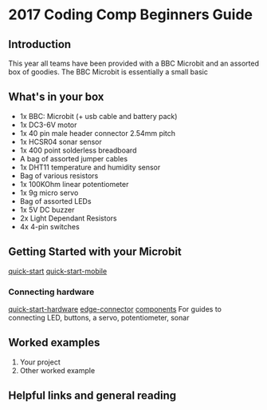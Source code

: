 # 2017 Coding Comp Beginners Guide
## Introduction
This year all teams have been provided with a BBC Microbit and an assorted box of goodies. The BBC Microbit is essentially a small basic

## What's in your box
- 1x BBC: Microbit (+ usb cable and battery pack)
- 1x DC3-6V motor
- 1x 40 pin male header connector 2.54mm pitch
- 1x HCSR04 sonar sensor
- 1x 400 point solderless breadboard
- A bag of assorted jumper cables
- 1x DHT11 temperature and humidity sensor
- Bag of various resistors
- 1x 100KOhm linear potentiometer
- 1x 9g micro servo
- Bag of assorted LEDs
- 1x 5V DC buzzer
- 2x Light Dependant Resistors
- 4x 4-pin switches

## Getting Started with your Microbit
[quick-start]
[quick-start-mobile]

### Connecting hardware
[quick-start-hardware]
[edge-connector]
[components] For guides to connecting LED, buttons, a servo, potentiometer, sonar

## Worked examples
1. Your project
2. Other worked example

## Helpful links and general reading


<!--Links-->
[microbit-home]: http://microbit.org/
[microbit-playground]: http://microbit-playground.co.uk/
[microbit-home]: http://microbit.co.uk/python-guide/
[microbit-python]: http://microbit-micropython.readthedocs.io/en/latest/tutorials/introduction.html

[quick-start]: http://microbit.org/guide/quick/
[quick-start-mobile]: http://microbit.org/guide/mobile/
[quick-start-hardware]: http://microbit.org/guide/hardware/

[components]: http://microbit-playground.co.uk/components/
[edge-connector]: https://www.kitronik.co.uk/5601b-edge-connector-breakout-board-for-bbc-microbit-pre-built.html
[servo]: https://www.kitronik.co.uk/blog/using-bbc-microbit-control-servo/
[buzzer]: https://www.kitronik.co.uk/blog/microbit-alarm-kitronik-university
[ldr]: http://www.getmicros.net/microbit-ldr-example.php
